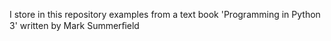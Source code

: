 I store in this repository examples from a text book 'Programming in Python 3' written by Mark Summerﬁeld
